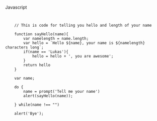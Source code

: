 Javascript
<pre class="stretch javascript"><code data-trim>

    // This is code for telling you hello and length of your name

    function sayHello(name){
        var namelength = name.length;
        var hello = `Hello ${name}, your name is ${namelength} characters long`;
        if(name == 'Lukas'){
            hello = hello + ', you are awesome';
        }
        return hello
    }

    var name; 

    do {
        name = prompt('Tell me your name')
        alert(sayHello(name));
        
    } while(name !== "")

    alert('Bye');

   </code></pre>